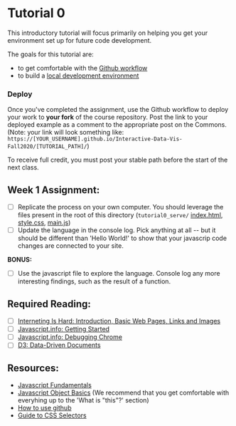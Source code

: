 # Tutorial 0

This introductory tutorial will focus primarily on helping you get your environment set up for future code development. 

The goals for this tutorial are:

- to get comfortable with the [Github workflow](./GIT_SETUP.md)
- to build a [local development environment](./BASIC_SERVER.md)

### Deploy

Once you've completed the assignment, use the Github workflow to deploy your work to **your fork** of the course repository. Post the link to your deployed example as a comment to the appropriate post on the Commons. (Note: your link will look something like: `https://[YOUR_USERNAME].github.io/Interactive-Data-Vis-Fall2020/[TUTORIAL_PATH]/`)

To receive full credit, you must post your stable path before the start of the next class.

## Week 1 Assignment:

- [ ] Replicate the process on your own computer. You should leverage the files present in the root of this directory (`tutorial0_serve/` [index.html](index.html), [style.css](style.css), [main.js](main.js))
- [ ] Update the language in the console log. Pick anything at all -- but it should be different than 'Hello World!' to show that your javascrip code changes are connected to your site.

**BONUS:**

- [ ] Use the javascript file to explore the language. Console log any more interesting findings, such as the result of a function.

## Required Reading: 

- [ ] [Interneting Is Hard: Introduction, Basic Web Pages, Links and Images](https://www.internetingishard.com/html-and-css/) 
- [ ] [Javascript.info: Getting Started](https://javascript.info/getting-started)
- [ ] [Javascript.info: Debugging Chrome](https://javascript.info/debugging-chrome)
- [ ] [D3: Data-Driven Documents](http://vis.stanford.edu/files/2011-D3-InfoVis.pdf)

## Resources:

- [Javascript Fundamentals](https://javascript.info/first-steps)
- [Javascript Object Basics](https://developer.mozilla.org/en-US/docs/Learn/JavaScript/Objects/Basics) (We recommend that you get comfortable with everyhing up to the 'What is "this"?' section)
- [How to use github](https://git-scm.com/book/en/v2)
- [Guide to CSS Selectors](https://developer.mozilla.org/en-US/docs/Learn/CSS/Building_blocks/Selectors)
